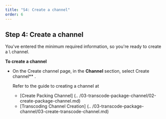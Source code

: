 ```yaml
---
title: "S4: Create a channel"
order: 6
---
```


## Step 4: Create a channel

You've entered the minimum required information, so you're ready to create a \ channel.

**To create a channel**

- On the Create channel page, in the **Channel** section, select Create channel\*\* .

  Refer to the guide to creating a channel at

  - [Create Packing Channel] (.. /03-transcode-package-channel/02-create-package-channel.md)
  - [Transcoding Channel Creation] (.. /03-transcode-package-channel/03-create-transcode-channel.md)

